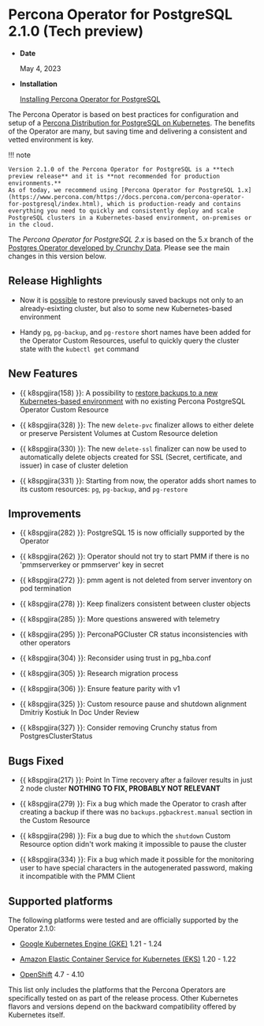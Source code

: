 # Percona Operator for PostgreSQL 2.1.0 (Tech preview)

* **Date**

    May 4, 2023

* **Installation**

    [Installing Percona Operator for PostgreSQL](https://www.percona.com/doc/kubernetes-operator-for-postgresql/2.0/index.html#installation-guide) 


The Percona Operator is based on best practices for configuration and setup of
a [Percona Distribution for PostgreSQL on Kubernetes](https://www.percona.com/doc/postgresql/LATEST/index.html).
The benefits of the Operator are many, but saving time and delivering a
consistent and vetted environment is key.

!!! note

    Version 2.1.0 of the Percona Operator for PostgreSQL is a **tech preview release** and it is **not recommended for production environments.**
    As of today, we recommend using [Percona Operator for PostgreSQL 1.x](https://www.percona.com/https://docs.percona.com/percona-operator-for-postgresql/index.html), which is production-ready and contains everything you need to quickly and consistently deploy and scale PostgreSQL clusters in a Kubernetes-based environment, on-premises or in the cloud.

The *Percona Operator for PostgreSQL 2.x* is based on the 5.x branch of the [Postgres Operator developed by Crunchy Data](https://access.crunchydata.com/documentation/postgres-operator/latest/). Please see the main changes in this version below.

## Release Highlights

* Now it is [possible](../backups.md#restore) to restore previously saved backups not only to an already-esixting cluster, but also to some new Kubernetes-based environment

* Handy `pg`, `pg-backup`, and `pg-restore` short names have been added for the Operator Custom Resources, useful to quickly query the cluster state with the `kubectl get` command

## New Features

* {{ k8spgjira(158) }}: A possibility to [restore backups to a new Kubernetes-based environment](../backups.md#restore) with no existing Percona PostgreSQL Operator Custom Resource

* {{ k8spgjira(328) }}: The new `delete-pvc` finalizer allows to either delete or preserve Persistent Volumes at Custom Resource deletion

* {{ k8spgjira(330) }}: The new `delete-ssl` finalizer can now be used to automatically delete objects created for SSL (Secret, certificate, and issuer) in case of cluster deletion

* {{ k8spgjira(331) }}: Starting from now, the operator adds short names to its custom resources: `pg`, `pg-backup`, and `pg-restore`

## Improvements

* {{ k8spgjira(282) }}: PostgreSQL 15 is now officially supported by the Operator

* {{ k8spgjira(262) }}: Operator should not try to start PMM if there is no 'pmmserverkey or pmmserver' key in secret

* {{ k8spgjira(272) }}: pmm agent is not deleted from server inventory on pod termination

* {{ k8spgjira(278) }}: Keep finalizers consistent between cluster objects

* {{ k8spgjira(285) }}: More questions answered with telemetry

* {{ k8spgjira(295) }}: PerconaPGCluster CR status inconsistencies with other operators

* {{ k8spgjira(304) }}: Reconsider using trust in pg_hba.conf

* {{ k8spgjira(305) }}: Research migration process

* {{ k8spgjira(306) }}: Ensure feature parity with v1

* {{ k8spgjira(325) }}: Custom resource pause and shutdown alignment	Dmitriy Kostiuk	In Doc	Under Review	

* {{ k8spgjira(327) }}: Consider removing Crunchy status from PostgresClusterStatus

## Bugs Fixed

* {{ k8spgjira(217) }}: Point In Time recovery after a failover results in just 2 node cluster **NOTHING TO FIX, PROBABLY NOT RELEVANT**

* {{ k8spgjira(279) }}: Fix a bug which made the Operator to crash after creating a backup if there was no `backups.pgbackrest.manual` section in the Custom Resource

* {{ k8spgjira(298) }}: Fix a bug due to which the `shutdown` Custom Resource option didn't work making it impossible to pause the cluster

* {{ k8spgjira(334) }}: Fix a bug which made it possible for the monitoring user to have special characters in the autogenerated password, making it incompatible with the PMM Client

## Supported platforms

The following platforms were tested and are officially supported by the Operator
2.1.0:

* [Google Kubernetes Engine (GKE)](https://cloud.google.com/kubernetes-engine) 1.21 - 1.24

* [Amazon Elastic Container Service for Kubernetes (EKS)](https://aws.amazon.com) 1.20 - 1.22

* [OpenShift](https://www.redhat.com/en/technologies/cloud-computing/openshift) 4.7 - 4.10

This list only includes the platforms that the Percona Operators are specifically tested on as part of the release process. Other Kubernetes flavors and versions depend on the backward compatibility offered by Kubernetes itself.

